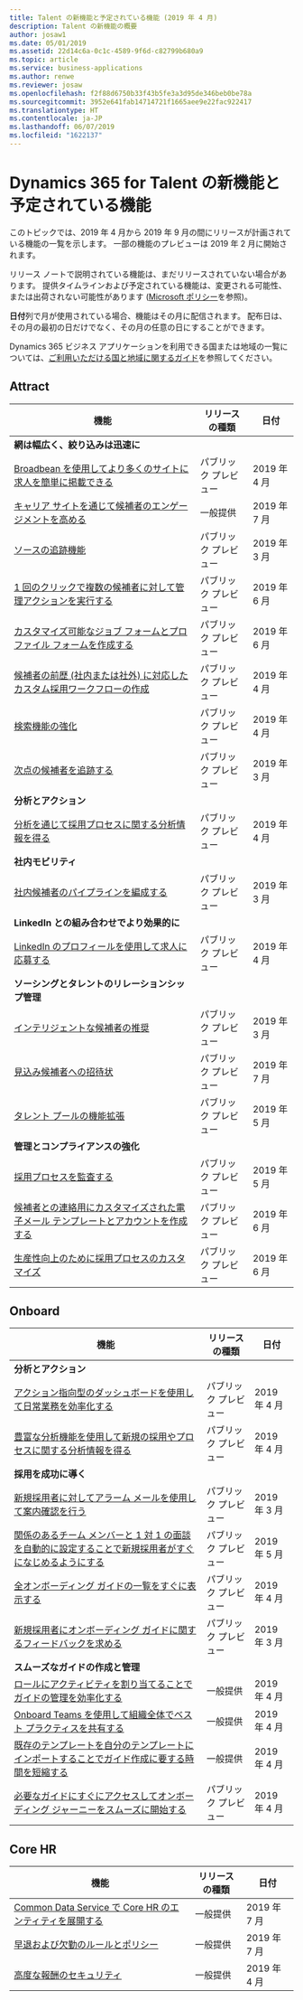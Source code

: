 ```yaml
---
title: Talent の新機能と予定されている機能 (2019 年 4 月)
description: Talent の新機能の概要
author: josaw1
ms.date: 05/01/2019
ms.assetid: 22d14c6a-0c1c-4589-9f6d-c82799b680a9
ms.topic: article
ms.service: business-applications
ms.author: renwe
ms.reviewer: josaw
ms.openlocfilehash: f2f88d6750b33f43b5fe3a3d95de346beb0be78a
ms.sourcegitcommit: 3952e641fab14714721f1665aee9e22fac922417
ms.translationtype: HT
ms.contentlocale: ja-JP
ms.lasthandoff: 06/07/2019
ms.locfileid: "1622137"
---
```

# <a name="whats-new-and-planned-for-dynamics-365-for-talent"></a>Dynamics 365 for Talent の新機能と予定されている機能

このトピックでは、2019 年 4 月から 2019 年 9 月の間にリリースが計画されている機能の一覧を示します。 一部の機能のプレビューは 2019 年 2 月に開始されます。   

リリース ノートで説明されている機能は、まだリリースされていない場合があります。 提供タイムラインおよび予定されている機能は、変更される可能性、または出荷されない可能性があります ([Microsoft ポリシー](https://go.microsoft.com/fwlink/p/?linkid=2007332)を参照)。

**日付**列で月が使用されている場合、機能はその月に配信されます。 配布日は、その月の最初の日だけでなく、その月の任意の日にすることができます。

Dynamics 365 ビジネス アプリケーションを利用できる国または地域の一覧については、[ご利用いただける国と地域に関するガイド](https://aka.ms/dynamics_365_international_availability_deck)を参照してください。


<!--Note:- Some of the features marked for April 2019 might ship earlier. These will
be published in the right edition of the release notes (October 2018 vs. April
2019) when we publish this externally.-->


## <a name="attract"></a>Attract

| 機能                                            | リリースの種類         | 日付 |
|----------------------------------------------------|----------------------|----------------------|
| **網は幅広く、絞り込みは迅速に**                          |                      |                      |
| [Broadbean を使用してより多くのサイトに求人を簡単に掲載できる](attract/easily-post-jobs-more-sites.md)                | パブリック プレビュー | 2019 年 4 月           |
| [キャリア サイトを通じて候補者のエンゲージメントを高める](attract/improve-candidate-engagement-via-career-site.md)    | 一般提供 | 2019 年 7 月           |
| [ソースの追跡機能](attract/track-job-site-return-investment-candidate-origin.md)      | パブリック プレビュー | 2019 年 3 月           |
| [1 回のクリックで複数の候補者に対して管理アクションを実行する](attract/take-administrative-actions-multiple-candidates-single-click.md)    |パブリック プレビュー| 2019 年 6 月      |
| [カスタマイズ可能なジョブ フォームとプロファイル フォームを作成する](attract/create-customizable-job-profile-forms.md) | パブリック プレビュー | 2019 年 6 月 |
| [候補者の前歴 (社内または社外) に対応したカスタム採用ワークフローの作成](attract/create-custom-recruiting-workflows-that-map-candidate-origin-internal-vs-external.md) | パブリック プレビュー| 2019 年 4 月           |
| [検索機能の強化](attract/search-enhancements.md) | パブリック プレビュー | 2019 年 4 月           |
| [次点の候補者を追跡する](attract/silver-medalists.md)   | パブリック プレビュー | 2019 年 3 月|
| **分析とアクション**                            |                      |                      |
| [分析を通じて採用プロセスに関する分析情報を得る](attract/use-analytics-hiring-process-insights.md)     | パブリック プレビュー | 2019 年 4 月           |
| **社内モビリティ**                              |                      |                      |
| [社内候補者のパイプラインを編成する](attract/organize-internal-candidate-pipeline.md)       | パブリック プレビュー | 2019 年 3 月 |
| **LinkedIn との組み合わせでより効果的に**                  |                      |                      |
| [LinkedIn のプロフィールを使用して求人に応募する](attract/use-linkedin-profile-apply-job.md)            | パブリック プレビュー | 2019 年 4 月           |
| **ソーシングとタレントのリレーションシップ管理**                 |                      |                      |
| [インテリジェントな候補者の推奨](attract/prospect-recommendations.md) | パブリック プレビュー  | 2019 年 3 月  |
| [見込み候補者への招待状](attract/invitations-to-apply-and-marketing-emails.md) | パブリック プレビュー  | 2019 年 7 月  |
| [タレント プールの機能拡張](attract/talent-pool-enhancements.md)    | パブリック プレビュー | 2019 年 5 月           |
| **管理とコンプライアンスの強化**     |                      |                      |
| [採用プロセスを監査する](attract/audit-your-hiring-process.md)   | パブリック プレビュー | 2019 年 5 月           |
| [候補者との連絡用にカスタマイズされた電子メール テンプレートとアカウントを作成する](attract/create-customized-e-mail-templates-accounts-candidate-communications.md)          | パブリック プレビュー | 2019 年 6 月           |
| [生産性向上のために採用プロセスのカスタマイズ](attract/customizable-hiring-process.md)   | パブリック プレビュー | 2019 年 6 月           |

##  <a name="onboard"></a>Onboard

| 機能                                            | リリースの種類         | 日付 |
|----------------------------------------------------|----------------------|----------------------|
| **分析とアクション**                           |                      |                      |
| [アクション指向型のダッシュボードを使用して日常業務を効率化する](onboard/use-action-oriented-dashboards-streamline-daily-tasks.md)            | パブリック プレビュー | 2019 年 4 月           |
| [豊富な分析機能を使用して新規の採用やプロセスに関する分析情報を得る](onboard/leverage-rich-analytics-get-insight-into-new-hires-processes.md)|   パブリック プレビュー | 2019 年 4 月           |
| **採用を成功に導く**                            |                      |                      |
| [新規採用者に対してアラーム メールを使用して案内確認を行う](onboard/encourage-guide-completion-new-hire-reminder-emails.md)         | パブリック プレビュー | 2019 年 3 月           |
| [関係のあるチーム メンバーと 1 対 1 の面談を自動的に設定することで新規採用者がすぐになじめるようにする](onboard/get-new-hire-integrated-quickly-automatically-scheduling-1-1s-relevant-team-members.md) | パブリック プレビュー | 2019 年 5 月           |
| [全オンボーディング ガイドの一覧をすぐに表示する](onboard/quickly-view-list-all-onboarding-guides.md)  | パブリック プレビュー | 2019 年 4 月           |
| [新規採用者にオンボーディング ガイドに関するフィードバックを求める](onboard/solicit-new-hires-feedback-their-onboarding-guides.md)     | パブリック プレビュー | 2019 年 3 月           |
| **スムーズなガイドの作成と管理**                            |                      |                      |
| [ロールにアクティビティを割り当てることでガイドの管理を効率化する](onboard/assign-activities-roles.md)     | 一般提供 | 2019 年 4 月           |
| [Onboard Teams を使用して組織全体でベスト プラクティスを共有する](onboard/share-best-practices-teams.md)         | 一般提供 | 2019 年 4 月           |
| [既存のテンプレートを自分のテンプレートにインポートすることでガイド作成に要する時間を短縮する](onboard/import-template-into-yours.md)         | 一般提供 | 2019 年 4 月           |
| [必要なガイドにすぐにアクセスしてオンボーディング ジャーニーをスムーズに開始する](onboard/zero-to-guide.md)         | パブリック プレビュー | 2019 年 4 月           |

##  <a name="core-hr"></a>Core HR

| 機能                                 | リリースの種類         | 日付 |
|-----------------------------------------|----------------------|----------------------|
| [Common Data Service で Core HR のエンティティを展開する](core-hr/expand-data-entities-cds-apps.md) | 一般提供 | 2019 年 7 月           |
| [早退および欠勤のルールとポリシー](core-hr/leave-absence-rules.md)  | 一般提供 | 2019 年 7 月 |
| [高度な報酬のセキュリティ](core-hr/advanced-compensation-security.md) | 一般提供 | 2019 年 4 月 |















